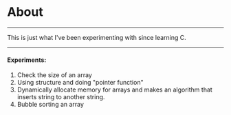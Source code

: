 # About

-------------

This is just what I've been experimenting with since learning C.

-------------------------

#### Experiments:
1. Check the size of an array
2. Using structure and doing "pointer function"
3. Dynamically allocate memory for arrays and makes an algorithm that inserts string to another string.
4. Bubble sorting an array
